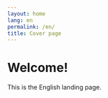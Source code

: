 ```yaml
---
layout: home
lang: en
permalink: /en/
title: Cover page
---
```


# Welcome!

This is the English landing page.

